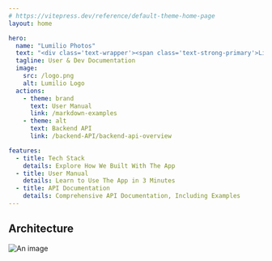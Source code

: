 ```yaml
---
# https://vitepress.dev/reference/default-theme-home-page
layout: home

hero:
  name: "Lumilio Photos"
  text: "<div class='text-wrapper'><span class='text-strong-primary'>Lightweight</span><span class='text-strong-secondary'>High-Performance</span><span class = 'text-strong-tertiary'>Open Source</span><br>Media Manage<br><span>Web App</span></div>"
  tagline: User & Dev Documentation
  image:
    src: /logo.png
    alt: Lumilio Logo
  actions:
    - theme: brand
      text: User Manual
      link: /markdown-examples
    - theme: alt
      text: Backend API
      link: /backend-API/backend-api-overview

features:
  - title: Tech Stack
    details: Explore How We Built With The App
  - title: User Manual
    details: Learn to Use The App in 3 Minutes
  - title: API Documentation
    details: Comprehensive API Documentation, Including Examples
---
```


## Architecture

![An image](/Lumilio-Photos.png)
